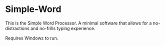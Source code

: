 # Simple-Word
This is the Simple Word Processor. A minimal software that allows for a no-distractions and no-frills typing experience. 

Requires Windows to run.
